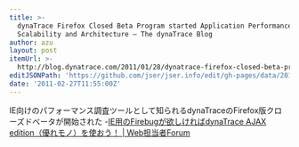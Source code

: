 ```yaml
---
title: >-
  dynaTrace Firefox Closed Beta Program started Application Performance,
  Scalability and Architecture – The dynaTrace Blog
author: azu
layout: post
itemUrl: >-
  http://blog.dynatrace.com/2011/01/28/dynatrace-firefox-closed-beta-program-started/
editJSONPath: 'https://github.com/jser/jser.info/edit/gh-pages/data/2011/02/index.json'
date: '2011-02-27T11:55:00Z'
---
```

IE向けのパフォーマンス調査ツールとして知られるdynaTraceのFirefox版クローズドベータが開始された
-[IE用のFirebugが欲しければdynaTrace AJAX edition（優れモノ）を使おう！ | Web担当者Forum](http://web-tan.forum.impressrd.jp/e/2010/07/27/8463 "IE用のFirebugが欲しければdynaTrace AJAX edition（優れモノ）を使おう！ | Web担当者Forum")
